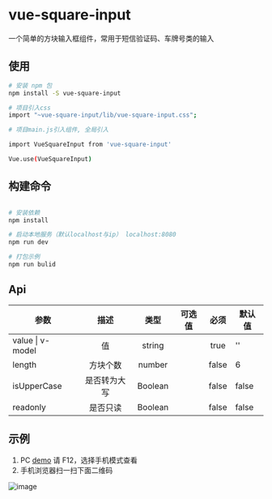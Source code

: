 # vue-square-input

一个简单的方块输入框组件，常用于短信验证码、车牌号类的输入

## 使用

```bash
# 安装 npm 包
npm install -S vue-square-input

# 项目引入css
import "~vue-square-input/lib/vue-square-input.css";

# 项目main.js引入组件, 全局引入

import VueSquareInput from 'vue-square-input'

Vue.use(VueSquareInput)

```

## 构建命令

```bash

# 安装依赖
npm install

# 启动本地服务（默认localhost与ip） localhost:8080
npm run dev

# 打包示例
npm run bulid

```

## Api

| 参数             |     描述     |  类型   | 可选值 | 必须  | 默认值 |
| ---------------- | :----------: | :-----: | :----: | :---: | ------ |
| value \| v-model |      值      | string  |        | true  | ''     |
| length           |   方块个数   | number  |        | false | 6      |
| isUpperCase      | 是否转为大写 | Boolean |        | false | false  |
| readonly         |   是否只读   | Boolean |        | false | false  |

## 示例

1. PC [demo](https://piluohen.github.io/vue-square-input/) 请 F12，选择手机模式查看
2. 手机浏览器扫一扫下面二维码

![image](https://github.com/piluohen/git-images/blob/master/images/vue-square-input.png?raw=true)
